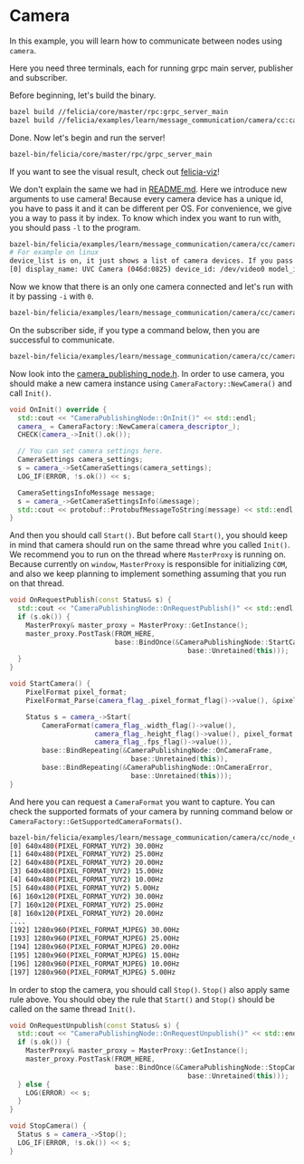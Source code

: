 # Camera

In this example, you will learn how to communicate between nodes using `camera`.

Here you need three terminals, each for running grpc main server, publisher and subscriber.

Before beginning, let's build the binary.

```bash
bazel build //felicia/core/master/rpc:grpc_server_main
bazel build //felicia/examples/learn/message_communication/camera/cc:camera_node_creator
```

Done. Now let's begin and run the server!

```bash
bazel-bin/felicia/core/master/rpc/grpc_server_main
```

If you want to see the visual result, check out [felicia-viz](/felicia-viz/README.md)!

We don't explain the same we had in [README.md](/felicia/examples/learn/message_communication/protobuf/cc/README.md). Here we introduce new arguments to use camera! Because every camera device has a unique id, you have to pass it and it can be different per OS. For convenience, we give you a way to pass it by index. To know which index you want to run with, you should pass `-l` to the program.

```bash
bazel-bin/felicia/examples/learn/message_communication/camera/cc/camera_node_creator -l
# For example on linux
device_list is on, it just shows a list of camera devices. If you pass -i(--device_index) with the -l then you can iterate the camera formats the device supports.
[0] display_name: UVC Camera (046d:0825) device_id: /dev/video0 model_id: 046d:0825
```

Now we know that there is an only one camera connected and let's run with it by passing `-i` with `0`.

```bash
bazel-bin/felicia/examples/learn/message_communication/camera/cc/camera_node_creator -t message -p -i 0
```

On the subscriber side, if you type a command below, then you are successful to communicate.

```bash
bazel-bin/felicia/examples/learn/message_communication/camera/cc/camera_node_creator -t message
```

Now look into the [camera_publishing_node.h](camera_publishing_node.h). In order to use camera, you should make a new camera instance using `CameraFactory::NewCamera()` and call `Init()`.

```c++
void OnInit() override {
  std::cout << "CameraPublishingNode::OnInit()" << std::endl;
  camera_ = CameraFactory::NewCamera(camera_descriptor_);
  CHECK(camera_->Init().ok());

  // You can set camera settings here.
  CameraSettings camera_settings;
  s = camera_->SetCameraSettings(camera_settings);
  LOG_IF(ERROR, !s.ok()) << s;

  CameraSettingsInfoMessage message;
  s = camera_->GetCameraSettingsInfo(&message);
  std::cout << protobuf::ProtobufMessageToString(message) << std::endl;
}
```

And then you should call `Start()`. But before call `Start()`, you should keep in mind that camera should run on the same thread whre you called `Init()`. We recommend you to run on the thread where `MasterProxy` is running on. Because currently on `window`, `MasterProxy` is responsible for initializing `COM`, and also we keep planning to implement something assuming that you run on that thread.

```c++
void OnRequestPublish(const Status& s) {
  std::cout << "CameraPublishingNode::OnRequestPublish()" << std::endl;
  if (s.ok()) {
    MasterProxy& master_proxy = MasterProxy::GetInstance();
    master_proxy.PostTask(FROM_HERE,
                          base::BindOnce(&CameraPublishingNode::StartCamera,
                                            base::Unretained(this)));
  }
}

void StartCamera() {
    PixelFormat pixel_format;
    PixelFormat_Parse(camera_flag_.pixel_format_flag()->value(), &pixel_format);

    Status s = camera_->Start(
        CameraFormat(camera_flag_.width_flag()->value(),
                     camera_flag_.height_flag()->value(), pixel_format,
                     camera_flag_.fps_flag()->value()),
        base::BindRepeating(&CameraPublishingNode::OnCameraFrame,
                              base::Unretained(this)),
        base::BindRepeating(&CameraPublishingNode::OnCameraError,
                              base::Unretained(this)));
}
```

And here you can request a `CameraFormat` you want to capture. You can check the supported formats of your camera by running command below or `CameraFactory::GetSupportedCameraFormats()`.

```bash
bazel-bin/felicia/examples/learn/message_communication/camera/cc/node_creator -l -i 0
[0] 640x480(PIXEL_FORMAT_YUY2) 30.00Hz
[1] 640x480(PIXEL_FORMAT_YUY2) 25.00Hz
[2] 640x480(PIXEL_FORMAT_YUY2) 20.00Hz
[3] 640x480(PIXEL_FORMAT_YUY2) 15.00Hz
[4] 640x480(PIXEL_FORMAT_YUY2) 10.00Hz
[5] 640x480(PIXEL_FORMAT_YUY2) 5.00Hz
[6] 160x120(PIXEL_FORMAT_YUY2) 30.00Hz
[7] 160x120(PIXEL_FORMAT_YUY2) 25.00Hz
[8] 160x120(PIXEL_FORMAT_YUY2) 20.00Hz
....
[192] 1280x960(PIXEL_FORMAT_MJPEG) 30.00Hz
[193] 1280x960(PIXEL_FORMAT_MJPEG) 25.00Hz
[194] 1280x960(PIXEL_FORMAT_MJPEG) 20.00Hz
[195] 1280x960(PIXEL_FORMAT_MJPEG) 15.00Hz
[196] 1280x960(PIXEL_FORMAT_MJPEG) 10.00Hz
[197] 1280x960(PIXEL_FORMAT_MJPEG) 5.00Hz
```

In order to stop the camera, you should call `Stop()`. `Stop()` also apply same rule above. You should obey the rule that `Start()` and `Stop()` should be called on the same thread `Init()`.

```c++
void OnRequestUnpublish(const Status& s) {
  std::cout << "CameraPublishingNode::OnRequestUnpublish()" << std::endl;
  if (s.ok()) {
    MasterProxy& master_proxy = MasterProxy::GetInstance();
    master_proxy.PostTask(FROM_HERE,
                          base::BindOnce(&CameraPublishingNode::StopCamera,
                                            base::Unretained(this)));
  } else {
    LOG(ERROR) << s;
  }
}

void StopCamera() {
  Status s = camera_->Stop();
  LOG_IF(ERROR, !s.ok()) << s;
}
```
